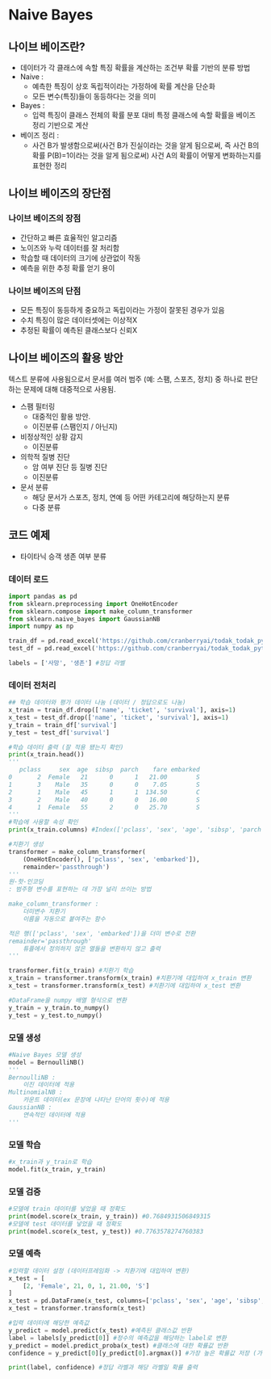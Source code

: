 # Naive Bayes

## 나이브 베이즈란?

- 데이터가 각 클래스에 속할 특징 확률을 계산하는 조건부 확률 기반의 분류 방법
- Naive :
    - 예측한 특징이 상호 독립적이라는 가정하에 확률 계산을 단순화
    - 모든 변수(특징)들이 동등하다는 것을 의미
- Bayes :
    - 입력 특징이 클래스 전체의 확률 분포 대비 특정 클래스에 속할 확률을 베이즈 정리 기반으로 계산
- 베이즈 정리 :
    - 사건 B가 발생함으로써(사건 B가 진실이라는 것을 알게 됨으로써, 즉 사건 B의 확률 P(B)=1이라는 것을 알게 됨으로써) 사건 A의 확률이 어떻게 변화하는지를 표현한 정리

## 나이브 베이즈의 장단점

### 나이브 베이즈의 장점

- 간단하고 빠른 효율적인 알고리즘
- 노이즈와 누락 데이터를 잘 처리함
- 학습할 때 데이터의 크기에 상관없이 작동
- 예측을 위한 추정 확률 얻기 용이

### 나이브 베이즈의 단점

- 모든 특징이 동등하게 중요하고 독립이라는 가정이 잘못된 경우가 있음
- 수치 특징이 많은 데이터셋에는 이상적X
- 추정된 확률이 예측된 클래스보다 신뢰X

## 나이브 베이즈의 활용 방안

텍스트 분류에 사용됨으로서 문서를 여러 범주 (예: 스팸, 스포츠, 정치) 중 하나로 판단하는 문제에 대해 대중적으로 사용됨.

- 스팸 필터링
    - 대중적인 활용 방안.
    - 이진분류 (스팸인지 / 아닌지)
- 비정상적인 상황 감지
    - 이진분류
- 의학적 질병 진단
    - 암 여부 진단 등 질병 진단
    - 이진분류
- 문서 분류
    - 해당 문서가 스포츠, 정치, 연예 등 어떤 카테고리에 해당하는지 분류
    - 다중 분류
    

## 코드 예제

- 타이타닉 승객 생존 여부 분류

### 데이터 로드

```python
import pandas as pd
from sklearn.preprocessing import OneHotEncoder
from sklearn.compose import make_column_transformer
from sklearn.naive_bayes import GaussianNB
import numpy as np

train_df = pd.read_excel('https://github.com/cranberryai/todak_todak_python/blob/master/machine_learning/binary_classification/%E1%84%90%E1%85%A1%E1%84%8B%E1%85%B5%E1%84%90%E1%85%A1%E1%84%82%E1%85%B5%E1%86%A8_b0fdSDZ.xlsx?raw=true', sheet_name='train')
test_df = pd.read_excel('https://github.com/cranberryai/todak_todak_python/blob/master/machine_learning/binary_classification/%E1%84%90%E1%85%A1%E1%84%8B%E1%85%B5%E1%84%90%E1%85%A1%E1%84%82%E1%85%B5%E1%86%A8_b0fdSDZ.xlsx?raw=true', sheet_name='test')

labels = ['사망', '생존'] #정답 라벨
```

### 데이터 전처리

```python
## 학습 데이터와 평가 데이터 나눔 (데이터 / 정답으로도 나눔)
x_train = train_df.drop(['name', 'ticket', 'survival'], axis=1)
x_test = test_df.drop(['name', 'ticket', 'survival'], axis=1)
y_train = train_df['survival']
y_test = test_df['survival']

#학습 데이터 출력 (잘 적용 됐는지 확인)
print(x_train.head()) 
'''
   pclass     sex  age  sibsp  parch    fare embarked
0       2  Female   21      0      1   21.00        S
1       3    Male   35      0      0    7.05        S
2       1    Male   45      1      1  134.50        C
3       2    Male   40      0      0   16.00        S
4       1  Female   55      2      0   25.70        S
'''
#학습에 사용할 속성 확인
print(x_train.columns) #Index(['pclass', 'sex', 'age', 'sibsp', 'parch', 'fare', 'embarked'], dtype='object')

#치환기 생성
transformer = make_column_transformer(
    (OneHotEncoder(), ['pclass', 'sex', 'embarked']),
    remainder='passthrough')
'''
원-핫-인코딩
: 범주형 변수를 표현하는 데 가장 널리 쓰이는 방법

make_column_transformer : 
    더미변수 치환기
    이름을 자동으로 붙여주는 함수

적은 행(['pclass', 'sex', 'embarked'])을 더미 변수로 전환
remainder='passthrough'
    튜플에서 정의하지 않은 열들을 변환하지 않고 출력
'''

transformer.fit(x_train) #치환기 학습
x_train = transformer.transform(x_train) #치환기에 대입하여 x_train 변환
x_test = transformer.transform(x_test) #치환기에 대입하여 x_test 변환

#DataFrame을 numpy 배열 형식으로 변환
y_train = y_train.to_numpy()
y_test = y_test.to_numpy()
```

### 모델 생성

```python
#Naive Bayes 모델 생성
model = BernoulliNB()
'''
BernoulliNB : 
	이진 데이터에 적용
MultinomialNB : 
	카운트 데이터(ex 문장에 나타난 단어의 횟수)에 적용
GaussianNB : 
	연속적인 데이터에 적용
'''
```

### 모델 학습

```python
#x_train과 y_train로 학습
model.fit(x_train, y_train)
```

### 모델 검증

```python
#모델에 train 데이터를 넣었을 때 정확도
print(model.score(x_train, y_train)) #0.7684931506849315
#모델에 test 데이터를 넣었을 때 정확도
print(model.score(x_test, y_test)) #0.7763578274760383
```

### 모델 예측

```python
#입력할 데이터 설정 (데이터프레임화 -> 치환기에 대입하여 변환)
x_test = [
    [2, 'Female', 21, 0, 1, 21.00, 'S']
]
x_test = pd.DataFrame(x_test, columns=['pclass', 'sex', 'age', 'sibsp', 'parch', 'fare', 'embarked'])
x_test = transformer.transform(x_test)

#입력 데이터에 해당한 예측값
y_predict = model.predict(x_test) #예측된 클래스값 반환
label = labels[y_predict[0]] #정수의 예측값을 해당하는 label로 변환
y_predict = model.predict_proba(x_test) #클래스에 대한 확률값 반환
confidence = y_predict[0][y_predict[0].argmax()] #가장 높은 확률값 저장 (가장 높은 확률값으로 클래스를 유추했을 것이므로)

print(label, confidence) #정답 라벨과 해당 라벨일 확률 출력
```